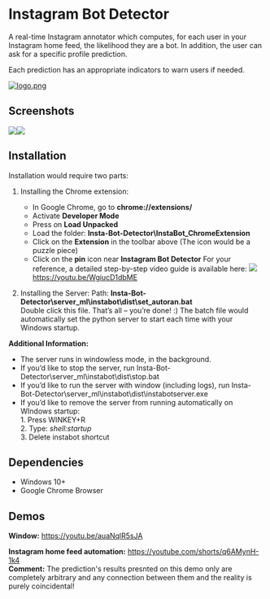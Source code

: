 
# Instagram Bot Detector

 A real-time Instagram annotator which computes, for each user in your Instagram home feed, the likelihood they are a bot.
 In addition, the user can ask for a specific profile prediction.

 Each prediction has an appropriate indicators to warn users if needed. 



[![logo.png](https://i.postimg.cc/C1BfkXq3/logo.png)](https://postimg.cc/R6mFzPGd)



## Screenshots

![](https://i.postimg.cc/2js6sMyh/1.png)![](https://i.postimg.cc/CxYK18jK/2.png)


## Installation

Installation would require two parts:

1. Installing the Chrome extension:  
    - In Google Chrome, go to **chrome://extensions/**
    - Activate **Developer Mode**
    - Press on **Load Unpacked**
    - Load the folder: **Insta-Bot-Detector\InstaBot_ChromeExtension**
    - Click on the **Extension** in the toolbar above (The icon would be a puzzle piece)
    - Click on the **pin** icon near **Instagram Bot Detector**
For your reference, a detailed step-by-step video guide is available here:
	![](https://youtu.be/WgiucD1dbME) https://youtu.be/WgiucD1dbME

2. Installing the Server:
Path: **Insta-Bot-Detector\server_ml\instabot\dist\set_autoran.bat** \
Double click this file. That’s all – you’re done! :)
The batch file would automatically set the python server to start each time with your Windows startup.

**Additional Information:**
* The server runs in windowless mode, in the background.
* If you’d like to stop the server, run Insta-Bot-Detector\server_ml\instabot\dist\stop.bat
* If you’d like to run the server with window (including logs), run Insta-Bot-Detector\server_ml\instabot\dist\instabotserver.exe
* If you’d like to remove the server from running automatically on WIndows startup:\
        1. Press WINKEY+R\
        2. Type: *shell:startup*\
        3. Delete instabot shortcut

## Dependencies

* Windows 10+
* Google Chrome Browser
## Demos

**Window:**
https://youtu.be/auaNqlR5sJA

**Instagram home feed automation:**
https://youtube.com/shorts/q6AMynH-1k4 \
**Comment:** The prediction's results presnted on this demo only are completely arbitrary and any connection between them and the reality is purely coincidental!
